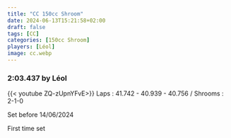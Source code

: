 ```yaml
---
title: "CC 150cc Shroom"
date: 2024-06-13T15:21:58+02:00
draft: false
tags: [CC]
categories: [150cc Shroom]
players: [Léol]
image: cc.webp
---
```

### 2:03.437 by Léol

{{< youtube ZQ-zUpnYFvE>}}
Laps : 41.742 - 40.939 - 40.756 /
Shrooms : 2-1-0

Set before 14/06/2024

First time set